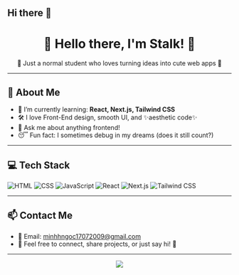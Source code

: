 ## Hi there 👋

<!--
**Stalker1ST/Stalker1ST** is a ✨ _special_ ✨ repository because its `README.md` (this file) appears on your GitHub profile.

Here are some ideas to get you started:

- 🔭 I’m currently working on ...
- 🌱 I’m currently learning ...
- 👯 I’m looking to collaborate on ...
- 🤔 I’m looking for help with ...
- 💬 Ask me about ...
- 📫 How to reach me: ...
- 😄 Pronouns: ...
- ⚡ Fun fact: ...
-->

<h1 align="center">🌸 Hello there, I'm Stalk! 🌸</h1>
<p align="center">🚀 Just a normal student who loves turning ideas into cute web apps 🐾</p>

---

## 🧠 About Me
- 🌱 I’m currently learning: **React, Next.js, Tailwind CSS**
- 🛠️ I love Front-End design, smooth UI, and ✨aesthetic code✨
- 💌 Ask me about anything frontend!
- 😴 Fun fact: I sometimes debug in my dreams (does it still count?)

---

## 💻 Tech Stack

![HTML](https://img.shields.io/badge/-HTML-E34F26?logo=html5&logoColor=white)
![CSS](https://img.shields.io/badge/-CSS-1572B6?logo=css3&logoColor=white)
![JavaScript](https://img.shields.io/badge/-JavaScript-F7DF1E?logo=javascript&logoColor=black)
![React](https://img.shields.io/badge/-React-61DAFB?logo=react&logoColor=black)
![Next.js](https://img.shields.io/badge/-Next.js-000000?logo=nextdotjs&logoColor=white)
![Tailwind CSS](https://img.shields.io/badge/-Tailwind_CSS-38B2AC?logo=tailwind-css&logoColor=white)

---

## 📫 Contact Me
- 📧 Email: minhhngoc17072009@gmail.com
- 💬 Feel free to connect, share projects, or just say hi! 🌟

---

<p align="center">
  <img src="https://capsule-render.vercel.app/api?type=waving&color=gradient&height=120&section=footer"/>
</p>

